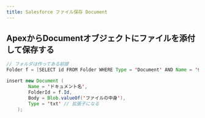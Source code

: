 ```yaml
---
title: Salesforce ファイル保存 Document
---
```


## ApexからDocumentオブジェクトにファイルを添付して保存する

``` java
// フォルダは作ってある前提
Folder f = [SELECT id FROM Folder WHERE Type = 'Document' AND Name = '任意のフォルダ名' LIMIT 1];

insert new Document (
		Name = 'ドキュメント名',
		FolderId = f.Id,
		Body = Blob.valueOf('ファイルの中身'),
		Type = 'txt' // 拡張子になる
	);
```

